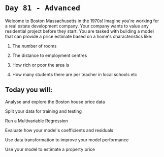 # `Day 81 - Advanced`


Welcome to Boston Massachusetts in the 1970s! Imagine you're working for a real estate development company. Your company wants to value any residential project before they start. You are tasked with building a model that can provide a price estimate based on a home's characteristics like:

1. The number of rooms

2. The distance to employment centres

3. How rich or poor the area is

4. How many students there are per teacher in local schools etc



## Today you will:

Analyse and explore the Boston house price data

Split your data for training and testing

Run a Multivariable Regression

Evaluate how your model's coefficients and residuals

Use data transformation to improve your model performance

Use your model to estimate a property price


